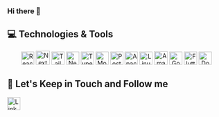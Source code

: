 ### Hi there 👋

## 💻 Technologies & Tools

<p align="center">

<img src="https://img.shields.io/badge/React-61DAFB?logo=react&logoColor=000&style=flat" alt="React Badge" height="30">
<img src="https://img.shields.io/badge/Next.js-000?logo=nextdotjs&logoColor=fff&style=flat" alt="Next Badge" height="32">
<img src="https://img.shields.io/badge/Tailwind%20CSS-06B6D4?logo=tailwindcss&logoColor=fff&style=flat" alt="Tailwind CSS Badge" height="30">
<img src="https://img.shields.io/badge/NestJS-E0234E?logo=nestjs&logoColor=fff&style=flat" alt="NestJS Badge" height="30">
<img src="https://img.shields.io/badge/TypeScript-3178C6?logo=typescript&logoColor=fff&style=flat" alt="Typescript Badge" height="30">
<img src="https://img.shields.io/badge/MongoDB-47A248?logo=mongodb&logoColor=fff&style=flat" alt="MongoDB Badge" height="30">
<img src="https://img.shields.io/badge/PostgreSQL-4169E1?logo=postgresql&logoColor=fff&style=flat" alt="PostgreSQL Badge" height="30">
<img src="https://img.shields.io/badge/Apache%20Kafka-231F20?logo=apachekafka&logoColor=fff&style=flat" alt="Apache Kafka Badge" height="30">
<img src="https://img.shields.io/badge/Linux-FCC624?logo=linux&logoColor=000&style=flat" alt="Linux Badge" height="30">
<img src="https://img.shields.io/badge/Amazon%20Web%20Services-232F3E?logo=amazonwebservices&logoColor=fff&style=flat" alt="Amazon AWS Badge" height="31">
<img src="https://img.shields.io/badge/Go-00ADD8?logo=go&logoColor=fff&style=flat" alt="Go Badge" height="30">
<img src="https://img.shields.io/badge/Flutter-02569B?logo=flutter&logoColor=fff&style=flat" alt="Flutter Badge" height="30">
<img src="https://img.shields.io/badge/Docker-2496ED?logo=docker&logoColor=fff&style=flat" alt="Docker Badge" height="30">

## 🎯 Let's Keep in Touch and Follow me 

<a href="https://www.linkedin.com/in/andrevalverdebrazil/">
  <img src="https://img.shields.io/badge/LinkedIn-0A66C2?logo=linkedin&logoColor=fff&style=flat" alt="LinkedIn Badge" height="30">
</a>
